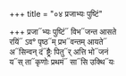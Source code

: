 +++
title = "०४ प्रजाभ्यः पुष्टिं"

+++
प्रजा᳓भ्यः पुष्टिं᳓ विभ᳓जन्त आसते  
रयिं᳓ ऽव° पृष्ठ᳓म् प्रभ᳓वन्तम् आयते᳓  
अ᳓सिन्वन् दं᳓ष्ट्रैः पितु᳓र् अत्ति भो᳓जनं  
य᳓स् ता᳓कृणोः प्रथमं᳓ सा᳓सि उक्थि᳓यः